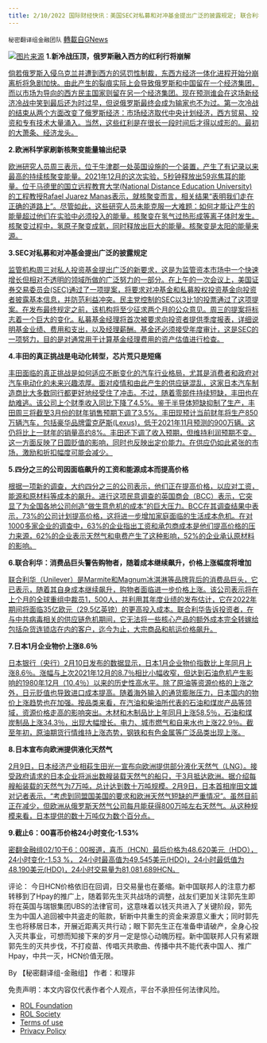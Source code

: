 ```yaml
---
title: 2/10/2022 国际财经快讯：美国SEC对私募和对冲基金提出广泛的披露规定; 联合利华警告消费者，随着成本继续飙升，价格上涨幅度将增加
---
```

`秘密翻译组金融团队` [轉載自GNews](https://gnews.org/zh-hans/1984583/)

![](https://assets.gnews.org/wp-content/uploads/2022/02/20220210-2.jpg)[图片来源](https://news.sky.com/story/marmite-to-dove-soap-maker-unilever-signals-more-prices-rises-ahead-as-costs-soar-by-billions-12537946)
**1.新冷战压顶，俄罗斯融入西方的红利行将崩解**

[倘若俄罗斯入侵乌克兰并遭到西方的惩罚性制裁，东西方经济一体化进程开始分崩离析将急剧加快。由此产生的裂痕实际上会导致俄罗斯和中国留在一个经济集团，而以市场为导向的西方民主国家则留在另一个经济集团。现在预测谁会在这场新经济冷战中笑到最后还为时过早，但说俄罗斯最终会成为输家也不为过。第一次冷战的结束从两个方面改变了俄罗斯经济：市场经济取代中央计划经济，西方贸易、投资和专有技术大量涌入。当然，这些红利是在很长一段时间后才得以成形的。最初的大萧条、经济龙头。](https://cn.wsj.com/articles/%E6%96%B0%E5%86%B7%E6%88%98%E5%8E%8B%E9%A1%B6-%E4%BF%84%E7%BD%97%E6%96%AF%E8%9E%8D%E5%85%A5%E8%A5%BF%E6%96%B9%E7%9A%84%E7%BA%A2%E5%88%A9%E8%A1%8C%E5%B0%86%E5%B4%A9%E8%A7%A3-11644463859)

**2.欧洲科学家刷新核聚变能量输出纪录**

[欧洲研究人员周三表示，位于牛津郡一处英国设施的一个装置，产生了有记录以来最高的持续核聚变能量。2021年12月的这次实验，5秒钟释放出59兆焦耳的能量。位于马德里的国立远程教育大学(National Distance Education University)的工程教授Rafael Juarez Manas表示，就核聚变而言，相关结果“表明我们走在正确的道路上”。尽管如此，这些研究人员未能克服一大难题：如何才能让产生的能量超过他们在实验中必须投入的能量。核聚变在氢气过热形成等离子体时发生。核聚变过程中，氢原子聚变成氦，同时释放出巨大的能量。核聚变是太阳的能量来源。](https://cn.wsj.com/articles/%E6%AC%A7%E6%B4%B2%E7%A7%91%E5%AD%A6%E5%AE%B6%E5%88%B7%E6%96%B0%E6%A0%B8%E8%81%9A%E5%8F%98%E8%83%BD%E9%87%8F%E8%BE%93%E5%87%BA%E7%BA%AA%E5%BD%95-11644472857)

**3.SEC对私募和对冲基金提出广泛的披露规定**

[监管机构周三对私人投资基金提出广泛的新要求，这是为监管资本市场中一个快速增长但相对不透明的领域所做的广泛努力的一部分。在上午的一次会议上，美国证券交易委员会(SEC)通过了一项提案，将要求对冲基金和私募股权投资基金向投资者披露基本信息，并防范利益冲突。民主党控制的SEC以3比1的投票通过了这项提案。在发布最终规定之前，该机构将至少征求两个月的公众意见。周三的提案将标志着一个巨大的变化。私募基金经理将首次被要求向投资者提供季度报表，详细说明基金业绩、费用和支出，以及经理薪酬。基金还必须接受年度审计，这是SEC的一项努力，目的是对通常用于计算基金经理费用的资产估值进行检查。](https://cn.wsj.com/articles/sec%E5%AF%B9%E7%A7%81%E5%8B%9F%E5%92%8C%E5%AF%B9%E5%86%B2%E5%9F%BA%E9%87%91%E6%8F%90%E5%87%BA%E5%B9%BF%E6%B3%9B%E7%9A%84%E6%8A%AB%E9%9C%B2%E8%A7%84%E5%AE%9A-11644450339)

**4.丰田的真正挑战是电动化转型，芯片荒只是短痛**

[丰田面临的真正挑战是如何适应不断变化的汽车行业格局，尤其是消费者和政府对汽车电动化的未来兴趣浓厚。面对疫情和由此产生的供应链混乱，这家日本汽车制造商比大多数同行都更好地经受住了冲击。不过，随着零部件持续短缺，丰田也在劫难逃。该公司上个财季收入同比下降了4.5%。鉴于半导体短缺抑制了生产，丰田周三将截至3月份的财年销售预期下调了3.5%。丰田现预计当前财年将生产850万辆汽车，包括豪华品牌雷克萨斯(Lexus)，低于2021年11月预测的900万辆。这仍将比上一财年的销量高约8%。丰田还下调了收入预期，但维持利润预期不变。这一方面反映了日圆贬值的影响，同时也反映出定价能力。在供应仍如此紧张的市场，激励和折扣幅度可能会减少。](https://cn.wsj.com/articles/%E4%B8%B0%E7%94%B0%E7%9A%84%E7%9C%9F%E6%AD%A3%E6%8C%91%E6%88%98%E6%98%AF%E7%94%B5%E5%8A%A8%E5%8C%96%E8%BD%AC%E5%9E%8B-%E8%8A%AF%E7%89%87%E8%8D%92%E5%8F%AA%E6%98%AF%E7%9F%AD%E7%97%9B-11644477061)

**5.四分之三的公司因面临飙升的工资和能源成本而提高价格**

[根据一项新的调查，大约四分之三的公司表示，他们正在提高价格，以应对工资，能源和原材料等成本的飙升。进行这项民意调查的英国商会（BCC）表示，它突显了为全国各地公司创造”做生意危机的成本”的巨大压力。BCC在其调查结果中表示，73%的公司计划提高价格，这将进一步增加家庭面临的生活成本危机。在对1000多家企业的调查中，63%的企业指出工资和承包商成本是他们提高价格的压力来源，62%的企业表示天然气和电费产生了这种影响，52%的企业承认原材料的影响。](https://news.sky.com/story/three-quarters-of-firms-to-put-up-prices-as-they-face-soaring-wage-and-energy-costs-12537690)

**6.联合利华：消费品巨头警告购物者，随着成本继续飙升，价格上涨幅度将增加**

[联合利华（Unilever）是Marmite和Magnum冰淇淋等品牌背后的消费品巨头，它已表示，随着其自身成本继续飙升，购物者面临进一步价格上涨。该公司表示将在上个月的全球重组中裁员1，500人，并利用其年度业绩的发布估计，它在2022年期间将面临35亿欧元（29.5亿英镑）的更高投入成本。联合利华告诉投资者，在与中共病毒相关的供应链危机期间，它无法将一些核心产品的额外成本完全转嫁给包括杂货连锁店在内的客户，迄今为止，大宗商品和航运价格飙升。](https://news.sky.com/story/marmite-to-dove-soap-maker-unilever-signals-more-prices-rises-ahead-as-costs-soar-by-billions-12537946)

**7.日本1月企业物价上涨8.6％**

[日本银行（央行）2月10日发布的数据显示，日本1月企业物价指数比上年同月上涨8.6％。涨幅与上次2021年12月的8.7％相比小幅收窄，但达到石油危机产生影响的1980年12月（10.4％）以来的历史性高水平。除了原油等资源价格的上涨之外，日元贬值也导致进口成本提高。随着海外输入的通货膨胀压力，日本国内的物价上涨趋势也在加强。按品类来看，在汽油和柴油所代表的石油和煤炭产品等领域，资源价格走高的影响突出。木材和木制品比上年同月上涨58.5％，石油和煤炭制品上涨34.3％，出现大幅增长。电力、城市燃气和自来水也上涨22.9％。截至年初，原油期货行情维持上涨态势，钢铁和有色金属等广泛品类出现上涨。](https://cn.nikkei.com/politicsaeconomy/epolitics/47591-2022-02-10-14-51-12.html)

**8.日本宣布向欧洲提供液化天然气**

[2月9日，日本经济产业相萩生田光一宣布向欧洲提供部分液化天然气（LNG）。接受政府请求的日本企业将派出数艘装载天然气的船只，于3月抵达欧洲。据介绍每艘船装载的天然气为7万吨，总计达到数十万吨规模。2月9日，日本首相岸田文雄对记者表示，“考虑到同盟国美国的要求和欧洲天然气短缺的严重情况”。虽然目前正在减少，但欧洲从俄罗斯天然气公司每月能获得800万吨左右天然气。从这种规模来看，日本提供的数十万吨仅为数个百分点。](https://cn.nikkei.com/industry/ienvironment/47583-2022-02-10-11-05-22.html)

**9.截止6：00喜币价格24小时变化-1.53%**

[密翻金融组02/10于6：00报道，喜币（HCN）最后价格为48.620美元（HDO），24小时变化-1.53 %， 24小时最高值为49.545美元(HDO)，24小时最低值为48.190美元(HDO)，24小时交易量为81,081.689HCN。](https://himalaya.exchange/trading?coinpair=HCN/HDO)

评论： 今日HCN价格依旧在回调，日交易量也在萎缩。新中国联邦人的注意力都转移到了Hpay的推广上，随着郭先生灭共战场的调整，战友们更加关注郭先生即将在英国与瑞银集团UBS的法律官司，这意味着以钱灭共进入了关键阶段，郭先生为中国人追回被中共盗走的赃款，斩断中共重生的资金来源意义重大；同时郭先生也将移居日本，开展近距离灭共行动；眼下郭先生正在准备申请破产，全身心投入灭共事业，可想而知接下来的岁月一定是惊心动魄历程。新中国联邦人只有紧跟郭先生的灭共步伐，不打疫苗、传唱灭共歌曲、传播中共不能代表中国人、推广Hpay，中共一灭，HCN价值无限。

By 【秘密翻译组-金融组】
作者：和理非

 

免责声明：本文内容仅代表作者个人观点，平台不承担任何法律风险。

- [ROL Foundation](https://rolfoundation.org/)
- [ROL Society](https://rolsociety.org/)
- [Terms of use](https://gnews.org/terms-of-use-3/)
- [Privacy Policy](https://gnews.org/privacy-policy/)
